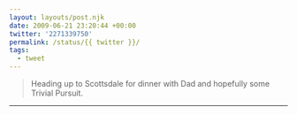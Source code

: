 ```yaml
---
layout: layouts/post.njk
date: 2009-06-21 23:20:44 +00:00
twitter: '2271339750'
permalink: /status/{{ twitter }}/
tags: 
  - tweet
---
```


> Heading up to Scottsdale for dinner with Dad and hopefully some Trivial Pursuit.

---
